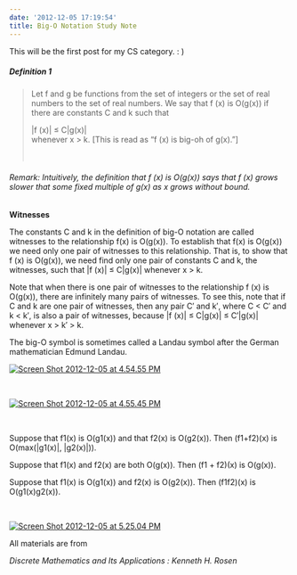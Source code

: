 ```yaml
---
date: '2012-12-05 17:19:54'
title: Big-O Notation Study Note
---
```


This will be the first post for my CS category. : )

##### Definition 1

> Let f and g be functions from the set of integers or the set of real numbers to the set of real numbers. We say that f (x) is O(g(x)) if there are constants C and k such that
> 
> |f (x)| ≤ C|g(x)|  
>  whenever x > k. [This is read as “f (x) is big-oh of g(x).”]
> 
>  

###### Remark: Intuitively, the definition that f (x) is O(g(x)) says that f (x) grows slower that some fixed multiple of g(x) as x grows without bound.

<div>
<b>Witnesses</b>

The constants C and k in the definition of big-O notation are called witnesses to the relationship f(x) is O(g(x)). To establish that f(x) is O(g(x)) we need only one pair of witnesses to this relationship. That is, to show that f (x) is O(g(x)), we need find only one pair of constants C and k, the witnesses, such that |f (x)| ≤ C|g(x)| whenever x > k.

Note that when there is one pair of witnesses to the relationship f (x) is O(g(x)), there are infinitely many pairs of witnesses. To see this, note that if C and k are one pair of witnesses, then any pair C′ and k′, where C < C′ and k < k′, is also a pair of witnesses, because |f (x)| ≤ C|g(x)| ≤ C′|g(x)| whenever x > k′ > k.

The big-O symbol is sometimes called a Landau symbol after the German mathematician Edmund Landau.

</div>

[![](/content/images/uploads/2012/12/Screen-Shot-2012-12-05-at-4.54.55-PM-300x93.png "Screen Shot 2012-12-05 at 4.54.55 PM")](/content/images/uploads/2012/12/Screen-Shot-2012-12-05-at-4.54.55-PM.png)

<div> 

[![](/content/images/uploads/2012/12/Screen-Shot-2012-12-05-at-4.55.45-PM-300x40.png "Screen Shot 2012-12-05 at 4.55.45 PM")](/content/images/uploads/2012/12/Screen-Shot-2012-12-05-at-4.55.45-PM.png)

</div> 

Suppose that f1(x) is O(g1(x)) and that f2(x) is O(g2(x)). Then (f1+f2)(x) is O(max(|g1(x)|, |g2(x)|)).

Suppose that f1(x) and f2(x) are both O(g(x)). Then (f1 + f2)(x) is O(g(x)).

Suppose that f1(x) is O(g1(x)) and f2(x) is O(g2(x)). Then (f1f2)(x) is O(g1(x)g2(x)).

 

[![](/content/images/uploads/2012/12/Screen-Shot-2012-12-05-at-5.25.04-PM-300x32.png "Screen Shot 2012-12-05 at 5.25.04 PM")](/content/images/uploads/2012/12/Screen-Shot-2012-12-05-at-5.25.04-PM.png)

All materials are from

<address>Discrete Mathematics and Its Applications : Kenneth H. Rosen</address>

